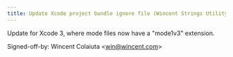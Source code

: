```yaml
---
title: Update Xcode project bundle ignore file (Wincent Strings Utility, 9613227)
---
```


Update for Xcode 3, where mode files now have a "mode1v3" extension.

Signed-off-by: Wincent Colaiuta &lt;win@wincent.com&gt;
